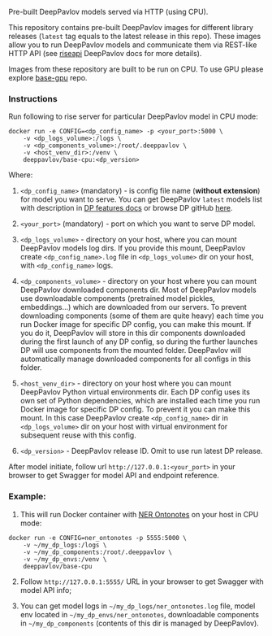 Pre-built DeepPavlov models served via HTTP (using CPU).



This repository contains pre-built DeepPavlov images for different library releases (`latest` tag equals to the latest
release in this repo). These images allow you to run DeepPavlov models and communicate them via REST-like HTTP API
(see [riseapi](http://docs.deeppavlov.ai/en/master/integrations/rest_api.html) DeepPavlov docs for more details).

Images from these repository are built to be run on CPU. To use GPU please explore
[base-gpu](https://hub.docker.com/r/deeppavlov/base-gpu) repo.

### Instructions

Run following to rise server for particular DeepPavlov model in CPU mode:
```
docker run -e CONFIG=<dp_config_name> -p <your_port>:5000 \
    -v <dp_logs_volume>:/logs \
    -v <dp_components_volume>:/root/.deeppavlov \
    -v <host_venv_dir>:/venv \
    deeppavlov/base-cpu:<dp_version>
```

Where:

1. `<dp_config_name>` (mandatory) - is config file name (**without extension**) for model you want to serve. You can get DeepPavlov
`latest` models list with description in [DP features docs](http://docs.deeppavlov.ai/en/master/features/overview.html)
or browse DP gitHub [here](https://github.com/deepmipt/DeepPavlov/tree/master/deeppavlov/configs).

2. `<your_port>` (mandatory) - port on which you want to serve DP model.

3. `<dp_logs_volume>` - directory on your host, where you can mount DeepPavlov models log dirs. If you provide this mount,
DeepPavlov create `<dp_config_name>.log` file in `<dp_logs_volume>` dir on your host, with `<dp_config_name>` logs.

4. `<dp_components_volume>` - directory on your host where you can mount DeepPavlov downloaded components dir.
Most of DeepPavlov models use downloadable components (pretrained model pickles, embeddings...) which are downloaded from our
servers. To prevent downloading components (some of them are quite heavy) each time you run Docker image for specific DP
config, you can make this mount. If you do it, DeepPavlov will store in this dir components downloaded during the first 
launch of any DP config, so during the further launches DP will use components from the mounted folder. DeepPavlov will
automatically manage downloaded components for all configs in this folder.

5. `<host_venv_dir>` - directory on your host where you can mount DeepPavlov Python virtual environments dir. Each DP
config uses its own set of Python dependencies, which are installed each time you run Docker image for specific DP
config. To prevent it you can make this mount. In this case DeepPavlov create `<dp_config_name>` dir in `<dp_logs_volume>` dir on 
your host with virtual environment for subsequent reuse with this config.

6. `<dp_version>` - DeepPavlov release ID. Omit to use run latest DP release.

After model initiate, follow url `http://127.0.0.1:<your_port>` in your browser to get Swagger for model API and endpoint reference.

### Example:
1. This will run Docker container with [NER Ontonotes](http://docs.deeppavlov.ai/en/master/features/overview.html#ner-model-docs)
on your host in CPU mode: 

```
docker run -e CONFIG=ner_ontonotes -p 5555:5000 \
    -v ~/my_dp_logs:/logs \
    -v ~/my_dp_components:/root/.deeppavlov \
    -v ~/my_dp_envs:/venv \
    deeppavlov/base-cpu
```

2. Follow `http://127.0.0.1:5555/` URL in your browser to get Swagger with model API info;

3. You can get model logs in `~/my_dp_logs/ner_ontonotes.log` file, model env located in `~/my_dp_envs/ner_ontonotes`,
downloadable components in `~/my_dp_components` (contents of this dir is managed by DeepPavlov).